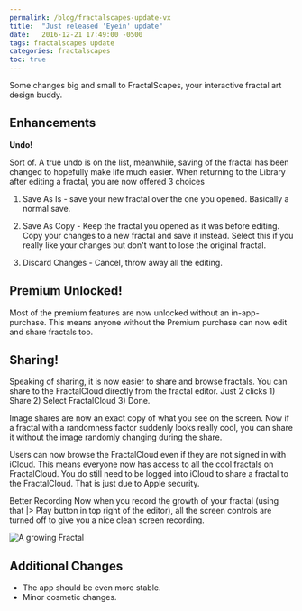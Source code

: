 ```yaml
---
permalink: /blog/fractalscapes-update-vx
title:  "Just released 'Eyein' update"
date:   2016-12-21 17:49:00 -0500
tags: fractalscapes update
categories: fractalscapes
toc: true
---
```


Some changes big and small to FractalScapes, your interactive fractal art design buddy.

## Enhancements
**Undo!**

Sort of. A true undo is on the list, meanwhile, saving of the fractal has been changed to hopefully make life much easier. When returning to the Library after editing a fractal, you are now offered 3 choices

1. Save As Is - save your new fractal over the one you opened. Basically a normal save.

1. Save As Copy - Keep the fractal you opened as it was before editing. Copy your changes to a new fractal and save it instead. Select this if you really like your changes but don't want to lose the original fractal.

1. Discard Changes - Cancel, throw away all the editing.

## Premium Unlocked!

Most of the premium features are now unlocked without an in-app-purchase. This means anyone without the Premium purchase can now edit and share fractals too.

## Sharing!

Speaking of sharing, it is now easier to share and browse fractals. You can share to the FractalCloud directly from the fractal editor. Just 2 clicks 1) Share 2) Select FractalCloud 3) Done.

Image shares are now an exact copy of what you see on the screen. Now if a fractal with a randomness factor suddenly looks really cool, you can share it without the image randomly changing during the share.

Users can now browse the FractalCloud even if they are not signed in with iCloud. This means everyone now has access to all the cool fractals on FractalCloud. You do still need to be logged into iCloud to share a fractal to the FractalCloud. That is just due to Apple security.

Better Recording Now when you record the growth of your fractal (using that |> Play button in top right of the editor), all the screen controls are turned off to give you a nice clean screen recording.

![A growing Fractal](/assets/images/blog/growing_tree.gif)

## Additional Changes
- The app should be even more stable.
- Minor cosmetic changes.
